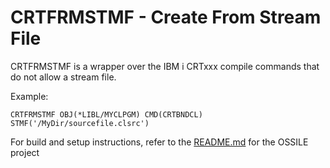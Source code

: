 # CRTFRMSTMF - Create From Stream File #

CRTFRMSTMF is a wrapper over the IBM i CRTxxx compile commands that do not allow a stream file.

Example:
```
CRTFRMSTMF OBJ(*LIBL/MYCLPGM) CMD(CRTBNDCL) STMF('/MyDir/sourcefile.clsrc')
```

For build and setup instructions, refer to the [README.md](../../README.md) for the OSSILE project
